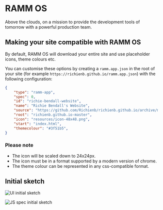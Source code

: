 # RAMM OS

Above the clouds, on a mission to provide the development tools of tomorrow with a powerful production team.

## Making your site compatible with RAMM OS

By default, RAMM OS will download your entire site and use placeholder icons, theme colours etc.

You can customise these options by creating a `ramm.app.json` in the root of your site (for example `https://richienb.github.io/ramm.app.json`) with the following configuration:

```json
{
    "type": "ramm-app",
    "spec": 0,
    "id": "richie-bendall-website",
    "name": "Richie Bendall's Website",
    "source": "https://github.com/Richienb/richienb.github.io/archive/master.zip",
    "root": "richienb.github.io-master",
    "icon": "resources/icon-48x48.png",
    "start": "index.html",
    "themecolour": "#3f51b5",
}
```

### Please note

-   The icon will be scaled down to 24x24px.
-   The icon must be in a format supported by a modern version of chrome.
-   The theme colour can be represented in any css-compatible format.

## Initial sketch

![UI initial sketch](https://lh3.googleusercontent.com/1DKSRwIhr9W_8v6BEyOmMysknieK5SGLL4t61o1-f2WceTDfUhAEo6JkhiADzzeAOoXsMmJFPQFcae09GpDHmrfQyVuQUXvSwdRoxuAPeqsIcJylIrnRQ0ffxF7IPnv0N2k-bKCb-BAsu5EpYqrq4vtkgbgA-YRbY6T3_l7mCkijp6uyyBHycUsAm2T0_ZtIikazFTOrI4wtvHJPxyTgofcXNQvjfKKB9BwEw69XZLK522IbYgKyK6wFOqysrByDp9EtGLyOmjuuL5978B2i52plSN7bSJOqULq70GRetZmXec5i4WgKeUD8k81exz6n5_35ynZCw50_5kNupuN_LhrBHs7xASu-gvDV0X0XGtlnCV5FMEYKYgyWdJ3eMfqK0k_UNlGojD_TFMjDfLofgkDQ3QB_e4pySZSV9AneLqMFbxD4oCVaHT25jSS4aYfXUdKUmtetWFKC-q4q-SLs6ODoKvM4NkYejU9GH0qxdzGX9wfjrKGiP4x_JscUvEyF5_qBPcL7SUIfaoWnGLFsMOBOe0F5_0ygSWJ3yw47WXgNJYKVsUfcs-bCz7Lo18MYU398vfloKD59h4qh1Bc18RLIqYZSKzZylsg6lhtHdkB0YORuIsB82ZNBZaRJwJVhaQUGVbg0FaMvNF1UXOozJON2yl0HuMyC=w1065-h750-no)

![JS spec initial sketch](https://lh3.googleusercontent.com/4XAsQshN_1em7JcppkJD2JlKQ9Nqg7aFBPhB3ohr1AnZMHBaMd4MQjYVKvkto8jY1ZZHxHkPuirE8fv5WncFWnCo5D9fsUqaH8Ax1xPuXH5C28nejhEp1r_I_aFPWiggCtbEzq0fOx-UjlDXfKb9x5-OwHvLrIOYAi0mi9rYV9BAQMzhljeJAC_1EW7aLDWcW24FHqrjmTpSM_xYR6jEtAKrLbatImLBKoLydD2w9xiMk8EeVih53yKl0Sn4RNc4Fjmdfj5UsAYIvkbSn6GjCF16gBKBJH_CArfRN6OuSx_z0MqxA97JwMswjV9EJm7GPP2kFFkDbIwI1Nu6fl0A2UGusEue60dKI-PMHCDQKwNTQPZgyRiJxETKZT1AEXBDdBIsOFNlqjH6iruKf6VrtKPOmlMrDlrqWXon-Dvr6uCBiJr_tvgB_40aARWR1T1neXtG5jB5VHEo1z85a7D5JTElwMtyqK1gOtYXFvUQMVrE3YBPHLX5wUO1RMINzkPc4lMRUXVABQNv_Hwf0rVYcmOvbaYqFkNAEgc2LvwwBZkhApQ6imC_XlPwYrEMDSFTPlQVKUpTxwTm_2yUz_UW_3QwrRiWm3KZJIzbuhaF-ESSzUX7qiozA9Ls5ibWmntob66VHdSXlHG-1ex6JYDbPlW6sXAXMCRI=w1038-h750-no)
